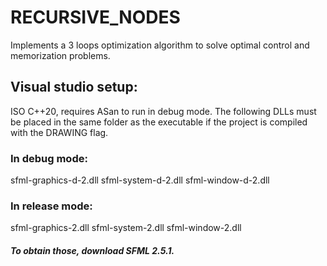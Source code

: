 # RECURSIVE_NODES

Implements a 3 loops optimization algorithm to solve optimal control and memorization problems. 

## Visual studio setup:

ISO C++20, requires ASan to run in debug mode. The following DLLs must be placed in the same folder as the executable if the project is compiled with the DRAWING flag.
### In debug mode:

  sfml-graphics-d-2.dll     sfml-system-d-2.dll     sfml-window-d-2.dll
  
  
### In release mode:

  sfml-graphics-2.dll      sfml-system-2.dll     sfml-window-2.dll
  
 
##### To obtain those, download SFML 2.5.1.
